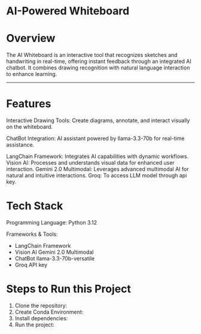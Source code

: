 # AI-Powered Whiteboard

# Overview
The AI Whiteboard is an interactive tool that recognizes sketches and handwriting in real-time, offering instant feedback through an integrated AI chatbot. It combines drawing recognition with natural language interaction to enhance learning.

---

# Features
Interactive Drawing Tools: Create diagrams, annotate, and interact visually on the whiteboard.

ChatBot Integration: AI assistant powered by llama-3.3-70b for real-time assistance.

LangChain Framework: Integrates AI capabilities with dynamic workflows.
Vision AI: Processes and understands visual data for enhanced user interaction.
Gemini 2.0 Multimodal: Leverages advanced multimodal AI for natural and intuitive interactions.
Groq: To access LLM model through api key.


# Tech Stack
Programming Language: Python 3.12

Frameworks & Tools:
  - LangChain Framework
  - Vision AI Gemini 2.0 Multimodal
  - ChatBot llama-3.3-70b-versatile
  - Groq API key



# Steps to Run this Project
1. Clone the repository:
2. Create Conda Environment:
3. Install dependencies:
4. Run the project:
